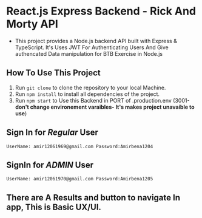 # React.js Express Backend - Rick And Morty API
- This project provides a Node.js backend API built with Express & TypeScript.
It's Uses JWT For Authenticating Users And Give authencated Data manipulation for BTB Exercise in Node.js

## How To Use This Project
1. Run `git clone` to clone the repository to your local Machine.
2. Run `npm install` to install all dependencies of the project.
3. Run `npm start` to Use this Backend in PORT of .production.env (3001- **don't change environement varaibles- It's makes project unavaible to use**)


## Sign In for *Regular* User
``
UserName: amir12061969@gmail.com
Password:Amirbena1204
``


## SignIn for *ADMIN* User
``
UserName: amir12061970@gmail.com
Password:Amirbena1205
``

## There are A Results and button to navigate In app, This is Basic UX/UI.

